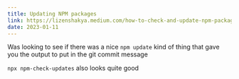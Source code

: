 ```yaml
---
title: Updating NPM packages
link: https://lizenshakya.medium.com/how-to-check-and-update-npm-packages-23132700cbe6
date: 2023-01-11
---
```


Was looking to see if there was a nice `npm update` kind of thing that gave you the output to put in the git commit message

`npx npm-check-updates` also looks quite good
